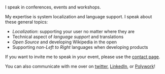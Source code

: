 I speak in conferences, events and workshops. 

My expertise is system localization and language support. I speak about these general topics:

* *Localization*: supporting your user no matter where they are
* Technical aspect of *language support* and translations
* *Open Source* and developing Wikipedia in the open
* Supporting *non-Left to Right* languages when developing products

If you want to invite me to speak in your event, please use the [contact page](/contact). 

You can also communicate with me over on [twitter](https://www.twitter.com/mooeypoo), [LinkedIn](https://www.linkedin.com/in/moriel/), or [Polywork](https://www.polywork.com/mooeypoo)!
